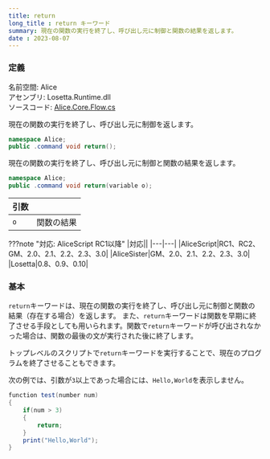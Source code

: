 ```yaml
---
title: return
long_title : return キーワード
summary: 現在の関数の実行を終了し、呼び出し元に制御と関数の結果を返します。
date : 2023-08-07
---
```


### 定義
名前空間: Alice<br/>
アセンブリ: Losetta.Runtime.dll<br/>
ソースコード: [Alice.Core.Flow.cs](https://github.com/WSOFT-Project/Losetta/blob/master/Losetta.Runtime/Core/Alice.Core.Flow.cs)


現在の関数の実行を終了し、呼び出し元に制御を返します。

```cs title="AliceScript"
namespace Alice;
public .command void return();
```

現在の関数の実行を終了し、呼び出し元に制御と関数の結果を返します。

```cs title="AliceScript"
namespace Alice;
public .command void return(variable o);
```

|引数| |
|-|-|
|`o`| 関数の結果|

???note "対応: AliceScript RC1以降"
    |対応||
    |---|---|
    |AliceScript|RC1、RC2、GM、2.0、2.1、2.2、2.3、3.0|
    |AliceSister|GM、2.0、2.1、2.2、2.3、3.0|
    |Losetta|0.8、0.9、0.10|

### 基本
`return`キーワードは、現在の関数の実行を終了し、呼び出し元に制御と関数の結果（存在する場合）を返します。
また、`return`キーワードは関数を早期に終了させる手段としても用いられます。関数で`return`キーワードが呼び出されなかった場合は、関数の最後の文が実行された後に終了します。

トップレベルのスクリプトで`return`キーワードを実行することで、現在のプログラムを終了させることもできます。

次の例では、引数が`3`以上であった場合には、`Hello,World`を表示しません。

```cs title="AliceScript"
function test(number num)
{
    if(num > 3)
    {
        return;
    }
    print("Hello,World");
}
```